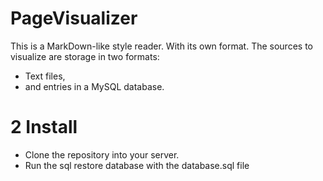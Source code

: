 # PageVisualizer 

This is a MarkDown-like style reader. With its own format.
The sources to visualize are storage in two formats:
* Text files,
* and entries in a MySQL database.

# 2 Install

* Clone the repository into your server.
* Run the sql restore database with the database.sql file
